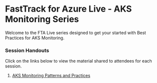 # FastTrack for Azure Live - AKS Monitoring Series

Welcome to the FTA Live series designed to get your started with Best Practices for AKS Monitoring. 

### Session Handouts

Click on the links below to view the material shared to attendees for each session.

1. [AKS Monitoring Patterns and Practices](./aks-monitoring.md)
